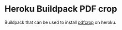 # Heroku Buildpack PDF crop 

Buildpack that can be used to install [pdfcrop](https://www.ctan.org/pkg/pdfcrop) on heroku.
